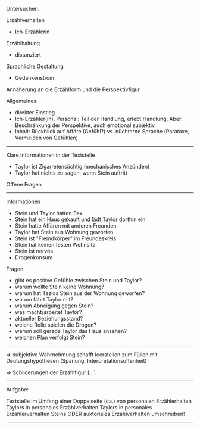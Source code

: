 Untersuchen:

Erzählverhalten
- Ich-Erzählerin

Erzählhaltung
- distanziert

Sprachliche Gestaltung
- Gedankenstrom

Annäherung an die Erzählform und die Perspektivfigur

Allgemeines:
- direkter Einstieg
- Ich-Erzähler(in), Personal: Teil der Handlung, erlebt Handlung, Aber: Beschränkung der Perspektive, auch emotional subjektiv
- Inhalt: Rückblick auf Affäre (Gefühl?) vs. nüchterne Sprache (Parataxe, Vermeiden von Gefühlen)

---

Klare Informationen in der Textstelle
- Taylor ist Zigarretensüchtig (mechanisches Anzünden)
- Taylor hat nichts zu sagen, wenn Stein auftritt

Offene Fragen


---

Informationen

- Stein und Taylor hatten Sex
- Stein hat ein Haus gekauft und lädt Taylor dorthin ein
- Stein hatte Affären mit anderen Freunden
- Taylor hat Stein aus Wohnung geworfen
- Stein ist "Fremdkörper" im Freundeskreis
- Stein hat keinen festen Wohnsitz
- Stein ist nervös
- Drogenkonsum

Fragen

- gibt es positive Gefühle zwischen Stein und Taylor?
- warum wollte Stein keine Wohnung?
- warum hat Tazlos Stein aus der Wohnung geworfen?
- warum fährt Taylor mit?
- warum Abneigung gegen Stein?
- was macht/arbeitet Taylor?
- aktueller Beziehungsstand?
- welche Rolle spielen die Drogen?
- warum soll gerade Taylor das Haus ansehen?
- welchen Plan verfolgt Stein?

---

=> subjektive Wahrnehmung schafft leerstellen zum Füllen mit Deutungshypothesen (Spanung, Interpretationsoffenheit)

=> Schilderungen der Erzählfigur [...]

---

Aufgabe:

Textstelle im Umfang einer Doppelseite (ca.) von personalen Erzählerhalten Taylors in personales Erzählverhalten Taylors in personales Erzählerverhalten Steins ODER auktoriales Erzählverhalten umschreiben!

---

